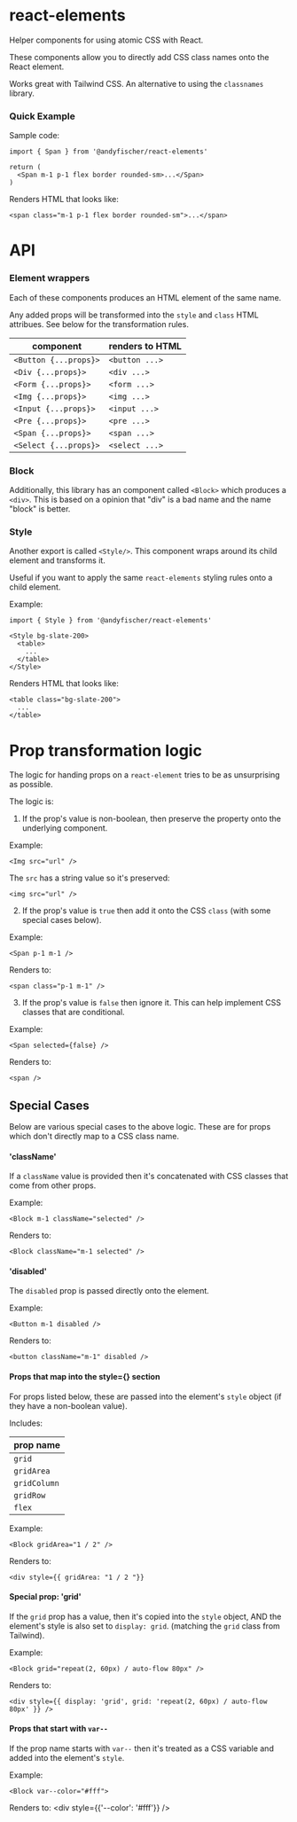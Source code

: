 
# react-elements #

Helper components for using atomic CSS with React.

These components allow you to directly add CSS class names onto the React element.

Works great with Tailwind CSS. An alternative to using the `classnames` library.

### Quick Example ###

Sample code:

    import { Span } from '@andyfischer/react-elements'

    return (
      <Span m-1 p-1 flex border rounded-sm>...</Span>
    )

Renders HTML that looks like:

    <span class="m-1 p-1 flex border rounded-sm">...</span>

# API #

### Element wrappers ###

Each of these components produces an HTML element of the same name.

Any added props will be transformed into the `style` and `class` HTML attribues. See below for the transformation rules.

| component | renders to HTML |
| --------- | --------------- |
| `<Button {...props}>` | `<button ...>`         |
| `<Div {...props}>` | `<div ...>`         |
| `<Form {...props}>` | `<form ...>`         |
| `<Img {...props}>` | `<img ...>`         |
| `<Input {...props}>` | `<input ...>`         |
| `<Pre {...props}>` | `<pre ...>`         |
| `<Span {...props}>` | `<span ...>`         |
| `<Select {...props}>` | `<select ...>`         |

### Block ###

Additionally, this library has an component called `<Block>` which produces a `<div>`.
This is based on a opinion that "div" is a bad name and the name "block" is better.

### Style ###

Another export is called `<Style/>`. This component wraps around its child element and
transforms it.

Useful if you want to apply the same `react-elements` styling rules onto a child element.

Example:

    import { Style } from '@andyfischer/react-elements'

    <Style bg-slate-200>
      <table>
        ...
      </table>
    </Style>

Renders HTML that looks like:

    <table class="bg-slate-200">
      ...
    </table>

# Prop transformation logic #

The logic for handing props on a `react-element` tries to be as unsurprising as possible.

The logic is:

 1) If the prop's value is non-boolean, then preserve the property onto the underlying component.

Example:

    <Img src="url" />

The `src` has a string value so it's preserved:

    <img src="url" />

 2) If the prop's value is `true` then add it onto the CSS `class` (with some special cases below).

Example:

    <Span p-1 m-1 />

Renders to:

    <span class="p-1 m-1" />

 3) If the prop's value is `false` then ignore it. This can help implement CSS classes that are conditional.

Example:

    <Span selected={false} />

Renders to:

    <span />

## Special Cases ##

Below are various special cases to the above logic. These are for props which don't directly map to a CSS class name.

#### 'className' ####

If a `className` value is provided then it's concatenated with CSS classes that come from other props.

Example:

    <Block m-1 className="selected" />

Renders to:

    <Block className="m-1 selected" />

#### 'disabled' ####

The `disabled` prop is passed directly onto the element.

Example:

    <Button m-1 disabled />

Renders to:

    <button className="m-1" disabled />

#### Props that map into the style={} section ####

For props listed below, these are passed into the element's `style` object (if they have a non-boolean value).

Includes:

| prop name |
| --------- |
| `grid` |
| `gridArea` |
| `gridColumn` |
| `gridRow` |
| `flex` |

Example:

    <Block gridArea="1 / 2" />

Renders to:

    <div style={{ gridArea: "1 / 2 "}} 

#### Special prop: 'grid' ####

If the `grid` prop has a value, then it's copied into the `style` object, AND the element's style is also set to `display: grid`.
(matching the `grid` class from Tailwind).

Example:

    <Block grid="repeat(2, 60px) / auto-flow 80px" />

Renders to:

    <div style={{ display: 'grid', grid: 'repeat(2, 60px) / auto-flow 80px' }} />

#### Props that start with `var--` ####

If the prop name starts with `var--` then it's treated as a CSS variable and added into the element's `style`.

Example:

    <Block var--color="#fff">

Renders to:
    <div style={{'--color': '#fff'}} />


